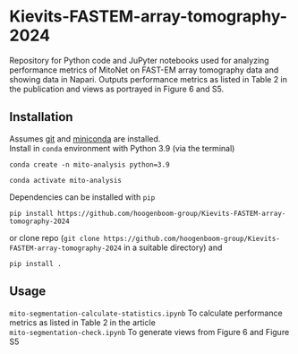# Kievits-FASTEM-array-tomography-2024
Repository for Python code and JuPyter notebooks used for analyzing performance metrics of MitoNet on FAST-EM array tomography data and showing data in Napari. Outputs performance metrics as listed in Table 2 in the publication and views as portrayed in Figure 6 and S5. 

## Installation
Assumes [git](https://git-scm.com/downloads) and [miniconda](https://docs.anaconda.com/miniconda/) are installed.  
Install in `conda` environment with Python 3.9 (via the terminal)
```
conda create -n mito-analysis python=3.9
```

```
conda activate mito-analysis
```

Dependencies can be installed with `pip`
```
pip install https://github.com/hoogenboom-group/Kievits-FASTEM-array-tomography-2024
```
or clone repo (`git clone https://github.com/hoogenboom-group/Kievits-FASTEM-array-tomography-2024` in a suitable directory) and
```
pip install .
```

## Usage
`mito-segmentation-calculate-statistics.ipynb` To calculate performance metrics as listed in Table 2 in the article  
`mito-segmentation-check.ipynb` To generate views from Figure 6 and Figure S5
